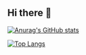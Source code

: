 ## Hi there 👋

<!--
**zccccc01/zccccc01** is a ✨ _special_ ✨ repository because its `README.md` (this file) appears on your GitHub profile.

Here are some ideas to get you started:

- 🔭 I’m currently working on ...
- 🌱 I’m currently learning ...
- 👯 I’m looking to collaborate on ...
- 🤔 I’m looking for help with ...
- 💬 Ask me about ...
- 📫 How to reach me: ...
- 😄 Pronouns: ...
- ⚡ Fun fact: ...
-->

[![Anurag's GitHub stats](https://github-readme-stats.vercel.app/api?username=zccccc01)](https://github.com/anuraghazra/github-readme-stats)

[![Top Langs](https://github-readme-stats.vercel.app/api/top-langs/?username=zccccc01)](https://github.com/anuraghazra/github-readme-stats)
